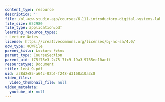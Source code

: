 ```yaml
---
content_type: resource
description: ''
file: /ol-ocw-studio-app/courses/6-111-introductory-digital-systems-laboratory-spring-2006/a38d2e85a64c02b5f248d3168a10a3c8_lec8_9.pdf
file_size: 652980
file_type: application/pdf
learning_resource_types:
- Lecture Notes
license: https://creativecommons.org/licenses/by-nc-sa/4.0/
ocw_type: OCWFile
parent_title: Lecture Notes
parent_type: CourseSection
parent_uid: f75f75e3-2475-7fc9-19a3-9765ec10aeff
resourcetype: Document
title: lec8_9.pdf
uid: a38d2e85-a64c-02b5-f248-d3168a10a3c8
video_files:
  video_thumbnail_file: null
video_metadata:
  youtube_id: null
---
```

